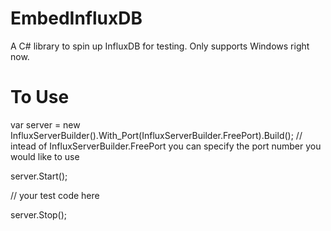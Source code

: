 # EmbedInfluxDB
A C# library to spin up InfluxDB for testing. Only supports Windows right now.

# To Use
var server = new InfluxServerBuilder().With_Port(InfluxServerBuilder.FreePort).Build(); // intead of InfluxServerBuilder.FreePort you can specify the port number you would like to use

server.Start();

// your test code here

server.Stop();

